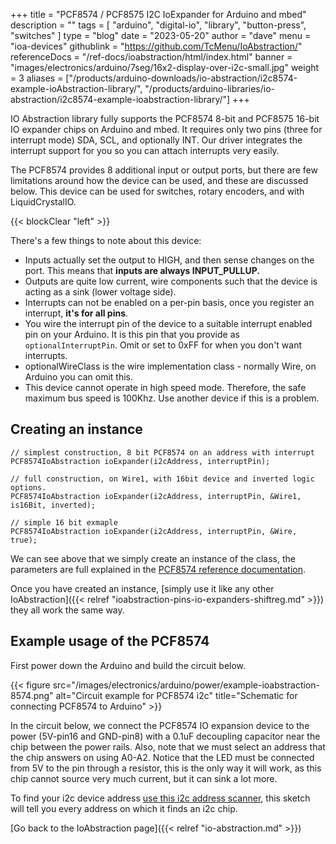 +++
title = "PCF8574 / PCF8575 I2C IoExpander for Arduino and mbed"
description = ""
tags = [ "arduino", "digital-io", "library", "button-press", "switches" ]
type = "blog"
date = "2023-05-20"
author =  "dave"
menu = "ioa-devices"
githublink = "https://github.com/TcMenu/IoAbstraction/"
referenceDocs = "/ref-docs/ioabstraction/html/index.html"
banner = "images/electronics/arduino/7seg/16x2-display-over-i2c-small.jpg"
weight = 3
aliases = ["/products/arduino-downloads/io-abstraction/i2c8574-example-ioAbstraction-library/", "/products/arduino-libraries/io-abstraction/i2c8574-example-ioabstraction-library/"]
+++

IO Abstraction library fully supports the PCF8574 8-bit and PCF8575 16-bit IO expander chips on Arduino and mbed. It requires only two pins (three for interrupt mode) SDA, SCL, and optionally INT. Our driver integrates the interrupt support for you so you can attach interrupts very easily.

The PCF8574 provides 8 additional input or output ports, but there are few limitations around how the device can be used, and these are discussed below. This device can be used for switches, rotary encoders, and with LiquidCrystalIO.

{{< blockClear "left" >}}

There's a few things to note about this device:
 
* Inputs actually set the output to HIGH, and then sense changes on the port. This means that **inputs are always INPUT_PULLUP.**
* Outputs are quite low current, wire components such that the device is acting as a sink (lower voltage side).
* Interrupts can not be enabled on a per-pin basis, once you register an interrupt, **it's for all pins**.
* You wire the interrupt pin of the device to a suitable interrupt enabled pin on your Arduino. It is this pin that you provide as `optionalInterruptPin`. Omit or set to 0xFF for when you don't want interrupts.
* optionalWireClass is the wire implementation class - normally Wire, on Arduino you can omit this.
* This device cannot operate in high speed mode. Therefore, the safe maximum bus speed is 100Khz. Use another device if this is a problem.

## Creating an instance 

    // simplest construction, 8 bit PCF8574 on an address with interrupt
    PCF8574IoAbstraction ioExpander(i2cAddress, interruptPin);

    // full construction, on Wire1, with 16bit device and inverted logic options.
    PCF8574IoAbstraction ioExpander(i2cAddress, interruptPin, &Wire1, is16Bit, inverted);

    // simple 16 bit exmaple
    PCF8574IoAbstraction ioExpander(i2cAddress, interruptPin, &Wire, true);

We can see above that we simply create an instance of the class, the parameters are full explained in the [PCF8574 reference documentation](https://www.thecoderscorner.com/ref-docs/ioabstraction/html/class_p_c_f8574_io_abstraction.html).

Once you have created an instance, [simply use it like any other IoAbstraction]({{< relref "ioabstraction-pins-io-expanders-shiftreg.md" >}}) they all work the same way.

## Example usage of the PCF8574  

First power down the Arduino and build the circuit below.
 
{{< figure src="/images/electronics/arduino/power/example-ioabstraction-8574.png" alt="Circuit example for PCF8574 i2c" title="Schematic for connecting PCF8574 to Arduino" >}} 

In the circuit below, we connect the PCF8574 IO expansion device to the power (5V-pin16 and GND-pin8) with a 0.1uF decoupling capacitor near the chip between the power rails. Also, note that we must select an address that the chip answers on using A0-A2. Notice that the LED must be connected from 5V to the pin through a resistor, this is the only way it will work, as this chip cannot source very much current, but it can sink a lot more.

To find your i2c device address [use this i2c address scanner](https://playground.arduino.cc/Main/I2cScanner), this sketch will tell you every address on which it finds an i2c chip. 
 
[Go back to the IoAbstraction page]({{< relref "io-abstraction.md" >}})
